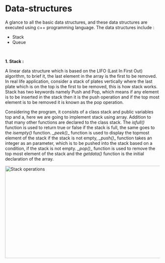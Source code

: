# Data-structures
A glance to all the basic data structures, and these data structures are executed using c++ programming language. The data structures include :
* Stack
* Queue
<br/>

**1. Stack :**

A linear data structure which is based on the LIFO (Last In First Out) algorithm, to brief it, the last element in the array is the first to be removed. In real life application, consider a stack of plates vertically where the last plate which is on the top is the first to be removed, this is how stack works. Stack has two keywords namely Push and Pop, which means if any element is to be inserted in the stack then it is the push operation and if the top most element is to be removed it is known as the pop operation. 

Considering the program, it consists of a class stack and public variables top and a, here we are going to implement stack using array. Addition to that many other functions are declared to the class stack. The _*isfull()*_ function is used to return true or false if the stack is full, the same goes to the _*isempty()*_ function. *_peek()*_ function is used to display the topmost element of the stack if the stack is not empty, *_push()*_ function takes an integer as an parameter, which is to be pushed into the stack based on a condition, if the stack is not empty. *_pop()*_ function is used to remove the top most element of the stack and the _*getdata()*_ function is the initial declaration of the array.

<img src='https://i1.faceprep.in/Companies-1/stack-operations-in-c.gif' align='center' alt='Stack operations' height=300 width=1000>
<br/>
